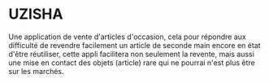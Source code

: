 # UZISHA
Une application de vente d'articles d'occasion, cela pour répondre aux difficulté de revendre facilement un article de seconde main encore en état d'être réutiliser, cette appli facilitera non seulement la revente, mais aussi une mise en contact des objets (article) rare qui ne pourrai n'est plus être sur les marchés.
